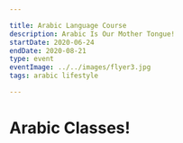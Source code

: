 ```yaml
---

title: Arabic Language Course
description: Arabic Is Our Mother Tongue!
startDate: 2020-06-24
endDate: 2020-08-21
type: event
eventImage: ../../images/flyer3.jpg
tags: arabic lifestyle

---
```


# Arabic Classes!
